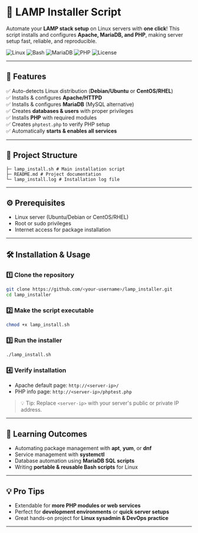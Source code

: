 # 🚀 LAMP Installer Script

Automate your **LAMP stack setup** on Linux servers with **one click**! This script installs and configures **Apache, MariaDB, and PHP**, making server setup fast, reliable, and reproducible.  

![Linux](https://img.shields.io/badge/Linux-Compatible-blue) ![Bash](https://img.shields.io/badge/Shell-Bash-green) ![MariaDB](https://img.shields.io/badge/DB-MariaDB-orange) ![PHP](https://img.shields.io/badge/PHP-8.x-purple) ![License](https://img.shields.io/badge/License-MIT-blue)

---

## 🌟 Features

✅ Auto-detects Linux distribution (**Debian/Ubuntu** or **CentOS/RHEL**)  
✅ Installs & configures **Apache/HTTPD**  
✅ Installs & configures **MariaDB** (MySQL alternative)  
✅ Creates **databases & users** with proper privileges  
✅ Installs **PHP** with required modules  
✅ Creates `phptest.php` to verify PHP setup  
✅ Automatically **starts & enables all services**

---

## 📁 Project Structure

```
├─ lamp_install.sh # Main installation script
├─ README.md # Project documentation
└─ lamp_install.log # Installation log file   
```

---

## ⚙️ Prerequisites

- Linux server (Ubuntu/Debian or CentOS/RHEL)  
- Root or sudo privileges  
- Internet access for package installation  

---

## 🛠 Installation & Usage

### 1️⃣ Clone the repository

```bash
git clone https://github.com/<your-username>/lamp_installer.git
cd lamp_installer
```

### 2️⃣ Make the script executable

```bash
chmod +x lamp_install.sh
```

### 3️⃣ Run the installer

```bash
./lamp_install.sh
```

### 4️⃣ Verify installation

- Apache default page: `http://<server-ip>/`  
- PHP info page: `http://<server-ip>/phptest.php`  

> 💡 Tip: Replace `<server-ip>` with your server's public or private IP address.

---

## 🎯 Learning Outcomes

- Automating package management with **apt**, **yum**, or **dnf**  
- Service management with **systemctl**  
- Database automation using **MariaDB SQL scripts**  
- Writing **portable & reusable Bash scripts** for Linux  

---

## 💡 Pro Tips

- Extendable for **more PHP modules or web services**  
- Perfect for **development environments** or **quick server setups**  
- Great hands-on project for **Linux sysadmin & DevOps practice**  

---
